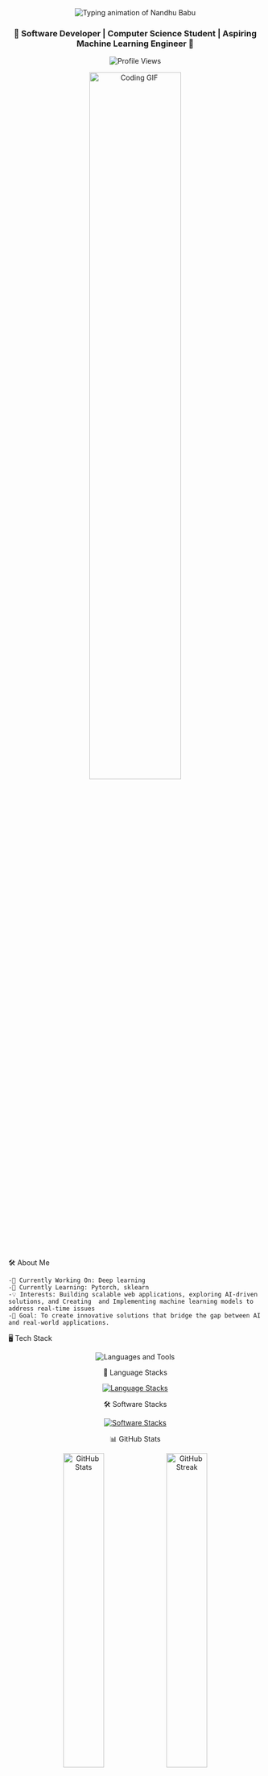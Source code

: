 <div align="center"> <img src="https://readme-typing-svg.demolab.com?font=Roboto&size=40&duration=4000&pause=500&color=0011F4FF&center=true&vCenter=true&width=600&height=70&lines=Hi+%F0%9F%91%8B%2C+I'm+NANDHU+BABU;" alt="Typing animation of Nandhu Babu" /> </div> <h3 align="center">🚀 Software Developer | Computer Science Student | Aspiring Machine Learning Engineer 🚀</h3> <p align="center"> <img src="https://komarev.com/ghpvc/?username=nandhubabu&label=Profile%20views&color=0e75b6&style=flat" alt="Profile Views" /> </p> <div align="center"> <img src="https://media.giphy.com/media/qgQUggAC3Pfv687qPC/giphy.gif" alt="Coding GIF" width="60%"/> </div>

🛠 About Me

    -🔭 Currently Working On: Deep learning 
    -🌱 Currently Learning: Pytorch, sklearn 
    -💡 Interests: Building scalable web applications, exploring AI-driven solutions, and Creating  and Implementing machine learning models to address real-time issues 
    -🎯 Goal: To create innovative solutions that bridge the gap between AI and real-world applications.
    
🖥️ Tech Stack
<div align="center"> <img src="https://skillicons.dev/icons?i=python,java,javascript,html,css,bootstrap,git,figma,firebase,linux,arduino,unity" alt="Languages and Tools" /> </div>

<div align="center">
    
📌 Language Stacks
    <p>
        <a href="https://skillicons.dev">
            <img src="https://skillicons.dev/icons?i=c,pytorch,py,java,cs,html,css,dotnet,bootstrap,express,js,ts,jquery,mysql,npm" alt="Language Stacks" /> 
        </a> 
    </p>
        
🛠️ Software Stacks
    <p> 
        <a href="https://skillicons.dev"> 
            <img src="https://skillicons.dev/icons?i=git,github,ubuntu,linux,unity,vscode,windows,figma,postman" alt="Software Stacks" />
        </a>
    </p>
📊 GitHub Stats
<p> 
    <img src="https://github-readme-stats.vercel.app/api?username=nandhubabu&theme=radical&hide_border=false&include_all_commits=true&count_private=true" alt="GitHub Stats" width="40%" /> 
    <img src="https://github-readme-streak-stats.herokuapp.com/?user=nandhubabu&theme=radical&hide_border=false" alt="GitHub Streak" width="40%" /> 
</p> 
<p> 
    <img src="https://github-readme-stats.vercel.app/api/top-langs/?username=nandhubabu&theme=radical&hide_border=false&layout=compact&include_all_commits=true&count_private=true" alt="Top Languages" width="40%" />
</p>

🏆 Achievements

<div align="center"> 
    <img src="https://github-profile-trophy.vercel.app/?username=nandhubabu&theme=radical&row=1&no-bg=true&margin-w=15" alt="nandhubabu trophies" /> 
</div>

🌐 Connect with Me

<div align="center"> 
    <a href="https://linkedin.com/in/nandhubabu" target="_blank"> 
        <img src="https://img.shields.io/badge/LinkedIn-blue?style=for-the-badge&logo=linkedin&logoColor=white" alt="LinkedIn"> 
    </a> 
    <a href="mailto:nandhubabu@gmail.com" target="_blank">
        <img src="https://img.shields.io/badge/Gmail-red?style=for-the-badge&logo=gmail&logoColor=white" alt="Gmail"> 
    </a> 
    <a href="https://github.com/nandhubabu" target="_blank"> 
        <img src="https://img.shields.io/badge/GitHub-black?style=for-the-badge&logo=github&logoColor=white" alt="GitHub">
    </a>
</div>

✨ Fun Fact

<div align="center"> 
    <img src="https://media.giphy.com/media/ZVik7pBtu9dNS/giphy.gif" alt="Fun Coding GIF" width="50%" style="border-radius: 10px;"/> 
    <h4>Debugging is like being the detective in a crime movie where you are also the murderer 🕵️‍♂️!</h4> 
</div>
